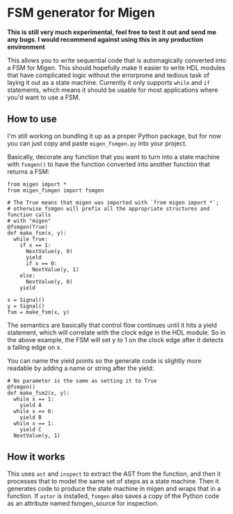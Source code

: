 # FSM generator for Migen
**This is still very much experimental, feel free to test it out and send me any bugs.
I would recommend against using this in any production environment**

This allows you to write sequential code that is automagically converted into a FSM for Migen.
This should hopefully make it easier to write HDL modules that have complicated logic without the errorprone and tedious task of laying it out as a state machine.
Currently it only supports `while` and `if` statements, which means it should be usable for most applications where you'd want to use a FSM.

## How to use
I'm still working on bundling it up as a proper Python package, but for now you can just copy and paste `migen_fsmgen.py` into your project.

Basically, decorate any function that you want to turn into a state machine with `fsmgen()` to have the function converted into another function that returns a FSM:

```
from migen import *
from migen_fsmgen import fsmgen

# The True means that migen was imported with `from migen import *`;
# otherwise fsmgen will prefix all the appropriate structures and function calls
# with "migen"
@fsmgen(True)
def make_fsm(x, y):
  while True:
    if x == 1:
      NextValue(y, 0)
      yield
      if x == 0:
        NextValue(y, 1)
    else:
      NextValue(y, 0)
    yield

x = Signal()
y = Signal()
fsm = make_fsm(x, y)
```

The semantics are basically that control flow continues until it hits a yield statement, which will correlate with the clock edge in the HDL module.
So in the above example, the FSM will set y to 1 on the clock edge after it detects a falling edge on x.

You can name the yield points so the generate code is slightly more readable by adding a name or string after the yield:

```
# No parameter is the same as setting it to True
@fsmgen()
def make_fsm2(x, y):
  while x == 1:
    yield A
  while x == 0:
    yield B
  while x == 1:
    yield C
  NextValue(y, 1)
```

## How it works
This uses `ast` and `inspect` to extract the AST from the function, and then it processes that to model the same set of steps as a state machine.
Then it generates code to produce the state machine in migen and wraps that in a function.
If `astor` is installed, `fsmgen` also saves a copy of the Python code as an attribute named fsmgen_source for inspection.
